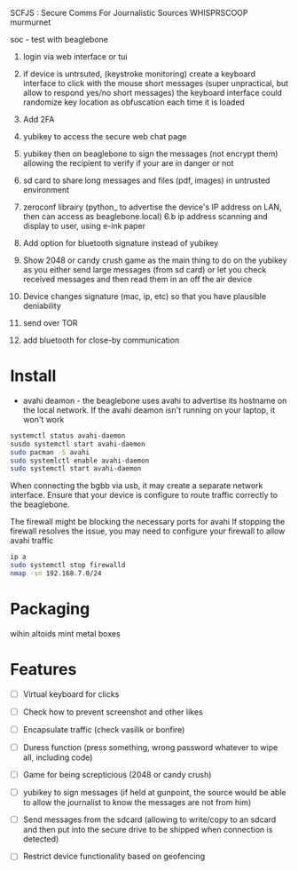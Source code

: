 SCFJS : Secure Comms For Journalistic Sources
WHISPRSCOOP
murmurnet

soc - test with beaglebone

1. login via web interface or tui
2. if device is untrsuted, (keystroke monitoring) create a keyboard interface to click
   with the mouse short messages (super unpractical, but allow to respond yes/no short messages)
   the keyboard interface could randomize key location as obfuscation each time it is loaded

3. Add 2FA

4. yubikey to access the secure web chat page
5. yubikey then on beaglebone to sign the messages (not encrypt them) allowing the recipient to verify if your are in danger or not
6. sd card to share long messages and files (pdf, images) in untrusted environment
7. zeroconf librairy (python\_ to advertise the device's IP address on LAN, then can access as beaglebone.local)
   6.b ip address scanning and display to user, using e-ink paper
8. Add option for bluetooth signature instead of yubikey
9. Show 2048 or candy crush game as the main thing to do on the yubikey as you either send large messages (from sd card)
   or let you check received messages and then read them in an off the air device
10. Device changes signature (mac, ip, etc) so that you have plausible deniability
11. send over TOR
12. add bluetooth for close-by communication

# Install

- avahi deamon - the beaglebone uses avahi to advertise its hostname on the local network.
  If the avahi deamon isn't running on your laptop, it won't work

```bash
systemctl status avahi-daemon
susdo systemctl start avahi-daemon
sudo pacman -S avahi
sudo systemlctl enable avahi-daemon
sudo systemctl start avahi-daemon
```

When connecting the bgbb via usb, it may create a separate network interface. Ensure that your device
is configure to route traffic correctly to the beaglebone.

The firewall might be blocking the necessary ports for avahi
If stopping the firewall resolves the issue, you may need to configure your firewall to allow avahi traffic

```bash
ip a
sudo systemctl stop firewalld
nmap -sn 192.168.7.0/24
```

# Packaging

wihin altoids mint metal boxes

# Features

- [ ] Virtual keyboard for clicks
- [ ] Check how to prevent screenshot and other likes
- [ ] Encapsulate traffic (check vasilik or bonfire)
- [ ] Duress function (press something, wrong password whatever to wipe all, including code)
- [ ] Game for being screpticious (2048 or candy crush)
- [ ] yubikey to sign messages (if held at gunpoint, the source would be able to allow the journalist to know the messages are not from him)
- [ ] Send messages from the sdcard (allowing to write/copy to an sdcard and then put into the secure drive to be shipped when connection is detected)
- [ ] Restrict device functionality based on geofencing

